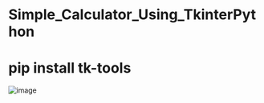 # Simple_Calculator_Using_TkinterPython

# pip install tk-tools

![image](https://github.com/Abhijit28012002/Simple_Calculator_Using_TkinterPython/assets/91789931/01aa3641-c4e3-401c-817e-88a5a9583adb)

